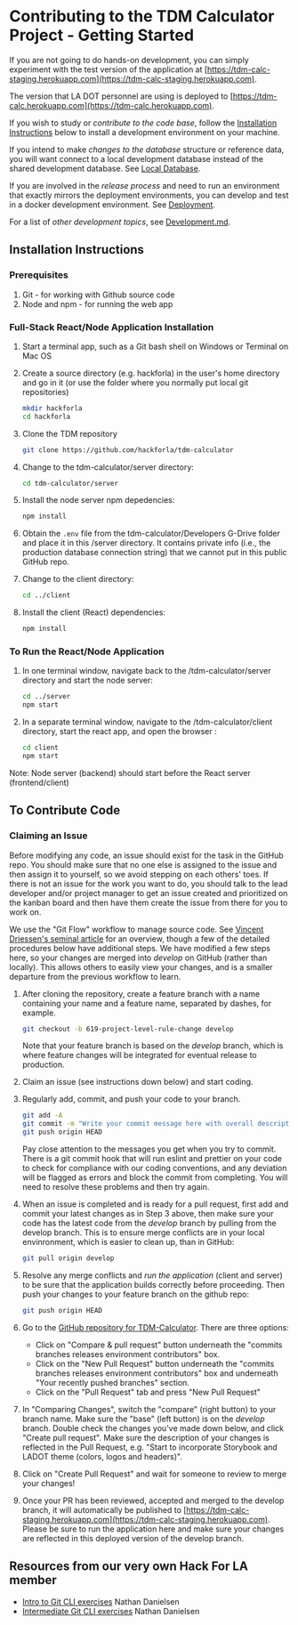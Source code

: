 # Contributing to the TDM Calculator Project - Getting Started

If you are not going to do hands-on development, you can simply experiment
with the test version of the application at [https://tdm-calc-staging.herokuapp.com](https://tdm-calc-staging.herokuapp.com).

The version that LA DOT personnel are using is deployed to [https://tdm-calc.herokuapp.com](https://tdm-calc.herokuapp.com).

If you wish to study or _contribute to the code base_, follow the [Installation
Instructions](#installation-instructions) below to install a development environment on your machine.

If you intend to make _changes to the database_ structure or reference data, you will want connect to a local development database instead of the shared development database. See [Local Database](./local-database.md).

If you are involved in the _release process_ and need to run an environment that exactly mirrors the deployment environments, you can develop and test in a docker development environment. See [Deployment](./deployment.md).

For a list of _other development topics_, see [Development.md](./development.md).

## Installation Instructions

### Prerequisites

1. Git - for working with Github source code
1. Node and npm - for running the web app

### Full-Stack React/Node Application Installation

1. Start a terminal app, such as a Git bash shell on Windows or Terminal on Mac OS
1. Create a source directory (e.g. hackforla) in the user's home directory and go in it (or use the folder where you normally put local git repositories)

   ```bash
   mkdir hackforla
   cd hackforla
   ```

1. Clone the TDM repository

   ```bash
   git clone https://github.com/hackforla/tdm-calculator
   ```

1. Change to the tdm-calculator/server directory:

   ```bash
   cd tdm-calculator/server
   ```

1. Install the node server npm depedencies:

   ```bash
   npm install
   ```

1. Obtain the `.env` file from the tdm-calculator/Developers G-Drive folder and place it in this /server directory. It contains private info (i.e., the production database connection string) that we cannot put in this public GitHub repo.

1. Change to the client directory:

   ```bash
   cd ../client
   ```

1. Install the client (React) dependencies:

   ```bash
   npm install
   ```

### To Run the React/Node Application

1. In one terminal window, navigate back to the /tdm-calculator/server directory and start the node server:

   ```bash
   cd ../server
   npm start
   ```

1. In a separate terminal window, navigate to the /tdm-calculator/client directory, start the react app, and open the browser :

   ```bash
   cd client
   npm start
   ```

Note: Node server (backend) should start before the React server (frontend/client)

## To Contribute Code

### Claiming an Issue

Before modifying any code, an issue should exist for the task in the GitHub repo. You should make sure that no one else is assigned to the issue and then assign it to yourself, so we avoid stepping on each others' toes. If there is not an issue for the work you want to do, you should talk to the lead developer and/or project manager to get an issue created and prioritized on the kanban board and then have them create the issue from there for you to work on.

We use the "Git Flow" workflow to manage source code. See [Vincent Driessen's seminal article](https://nvie.com/posts/a-successful-git-branching-model/) for an overview, though a few of the detailed procedures below have additional steps. We have modified a few steps here, so your changes are merged into _develop_ on GitHub (rather than locally). This allows others to easily view your changes, and is a smaller departure from the previous workflow to learn.

1. After cloning the repository, create a feature branch with a name containing your name and a feature name, separated by dashes, for example.

   ```bash
   git checkout -b 619-project-level-rule-change develop
   ```

   Note that your feature branch is based on the _develop_ branch, which is where feature changes will be integrated for eventual release to production.

1. Claim an issue (see instructions down below) and start coding.

1. Regularly add, commit, and push your code to your branch.

   ```bash
   git add -A
   git commit -m "Write your commit message here with overall description of your code changes"
   git push origin HEAD
   ```

   Pay close attention to the messages you get when you try to commit. There is a git commit hook that will run eslint and prettier on your code to check for compliance with our coding conventions, and any deviation will be flagged as errors and block the commit from completing. You will need to resolve these problems and then try again.

1. When an issue is completed and is ready for a pull request, first add and commit your latest changes as in Step 3 above, then make sure your code has the latest code from the _develop_ branch by pulling from the develop branch. This is to ensure merge conflicts are in your local envinronment, which is easier to clean up, than in GitHub:

   ```bash
   git pull origin develop
   ```

1. Resolve any merge conflicts and _run the application_ (client and server) to be sure that the application builds correctly before proceeding. Then push your changes to your feature branch on the github repo:

   ```bash
   git push origin HEAD
   ```

1. Go to the [GitHub repository for TDM-Calculator](https://github.com/hackforla/tdm-calculator). There are three options:

   - Click on "Compare & pull request" button underneath the "commits branches releases environment contributors" box.
   - Click on the "New Pull Request" button underneath the "commits branches releases environment contributors" box and underneath "Your recently pushed branches" section.
   - Click on the "Pull Request" tab and press "New Pull Request"

1. In "Comparing Changes", switch the "compare" (right button) to your branch name. Make sure the "base" (left button) is on the _develop_ branch. Double check the changes you've made down below, and click "Create pull request". Make sure the description of your changes is reflected in the Pull Request, e.g.
   "Start to incorporate Storybook and LADOT theme (colors, logos and headers)".

1. Click on "Create Pull Request" and wait for someone to review to merge your changes!

1. Once your PR has been reviewed, accepted and merged to the develop branch, it will automatically be published to [https://tdm-calc-staging.herokuapp.com](https://tdm-calc-staging.herokuapp.com). Please be sure to run the application here and make sure your changes are reflected in this deployed version of the develop branch.

## Resources from our very own Hack For LA member

- [Intro to Git CLI exercises](https://github.com/ndanielsen/intro-cli-git-github) Nathan Danielsen
- [Intermediate Git CLI exercises](https://github.com/ndanielsen/intermediate-cli-git-github) Nathan Danielsen
